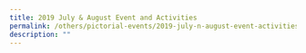 ```yaml
---
title: 2019 July & August Event and Activities
permalink: /others/pictorial-events/2019-july-n-august-event-activities/
description: ""
---
```

